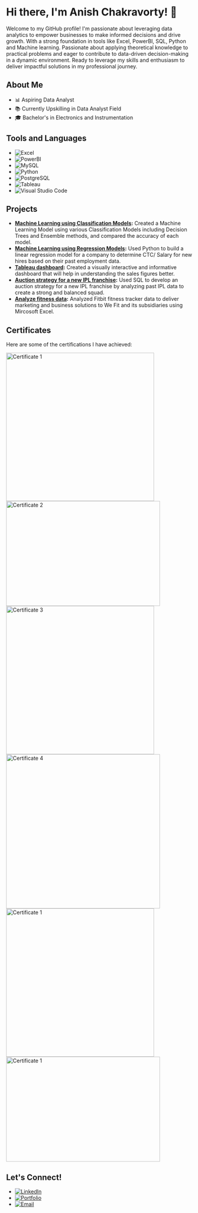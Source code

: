 # Hi there, I'm Anish Chakravorty! 👋

Welcome to my GitHub profile! I'm passionate about leveraging data analytics to empower businesses to make informed decisions and drive growth. With a strong foundation in tools like Excel, PowerBI, SQL, Python and Machine learning. Passionate about applying theoretical knowledge to practical problems and eager to contribute to data-driven decision-making in a dynamic environment. Ready to leverage my skills and enthusiasm to deliver impactful solutions in my professional journey.

## About Me
- 📊 Aspiring Data Analyst
- 📚 Currently Upskilling in Data Analyst Field
- 🎓 Bachelor's in Electronics and Instrumentation

## Tools and Languages
- ![Excel](https://img.shields.io/badge/Excel-217346?style=for-the-badge&logo=microsoft-excel&logoColor=white)
- ![PowerBI](https://img.shields.io/badge/PowerBI-F2C811?style=for-the-badge&logo=power-bi&logoColor=black)
- ![MySQL](https://img.shields.io/badge/MySQL-4479A1?style=for-the-badge&logo=mysql&logoColor=white)
- ![Python](https://img.shields.io/badge/Python-3776AB?style=for-the-badge&logo=python&logoColor=white)
- ![PostgreSQL](https://img.shields.io/badge/PostgreSQL-4169E1?style=for-the-badge&logo=postgresql&logoColor=white)
- ![Tableau](https://img.shields.io/badge/Tableau-E97627?style=for-the-badge&logo=tableau&logoColor=white)
- ![Visual Studio Code](https://img.shields.io/badge/Visual_Studio_Code-0078D4?style=for-the-badge&logo=visual%20studio%20code&logoColor=white)



## Projects
- **[Machine Learning using Classification Models](https://github.com/AnishChakravorty/Machine-Learning-using-Classification-Models-):** Created a Machine Learning Model using various Classification Models 
    including Decision Trees and Ensemble methods, and compared the accuracy of each model.
- **[Machine Learning using Regression Models](https://github.com/AnishChakravorty/Machine-Learning-using-Regression-Models):** Used Python to build a linear regression model for a company to determine CTC/ 
     Salary for new hires based on their past employment data.
- **[Tableau dashboard](https://github.com/AnishChakravorty/Bike-Have-Tableau-Dashboard):** Created a visually interactive and informative dashboard that will help in understanding the sales figures better.
- **[Auction strategy for a new IPL franchise](https://github.com/AnishChakravorty/Auction-Strategy-for-New-IPL-Franchise):** Used SQL to develop an auction strategy for a new IPL franchise by analyzing past IPL 
    data to create a strong and balanced squad.
- **[Analyze fitness data](https://github.com/AnishChakravorty/Fitbit-Data-Analysis):** Analyzed Fitbit fitness tracker data to deliver marketing and business solutions to We Fit and its subsidiaries using 
    Mircosoft Excel.

## Certificates
Here are some of the certifications I have achieved:

<img src="https://github.com/AnishChakravorty/AnishChakravorty/assets/167467707/0cb8c2af-4e7b-44fe-ad4f-bb681989c5d2" alt="Certificate 1" width="400"/>
<img src="https://github.com/AnishChakravorty/AnishChakravorty/assets/167467707/0dfdf35b-bc44-4724-b941-e1e317f62efc" alt="Certificate 2" width="416" height="283"/>
<img src="https://github.com/AnishChakravorty/AnishChakravorty/assets/167467707/ad2d0326-354d-4f17-b370-9e6bec4b3d3e" alt="Certificate 3" width="400"/>
<img src="https://github.com/AnishChakravorty/AnishChakravorty/assets/167467707/9a275c55-8461-418d-9f3f-e71bbffd0401" alt="Certificate 4" width="416"/>
<img src="https://github.com/AnishChakravorty/AnishChakravorty/assets/167467707/9b994ba6-0de1-4325-8c13-fbc1254d9228" alt="Certificate 1" width="400"/>
<img src="https://github.com/AnishChakravorty/AnishChakravorty/assets/167467707/c8dc0ec3-eaac-4030-b604-1485f7f398c0" alt="Certificate 1" width="416" height="283"/>


## Let's Connect!
- [![LinkedIn](https://img.shields.io/badge/LinkedIn-0A66C2?style=for-the-badge&logo=linkedin&logoColor=white)](https://www.linkedin.com/in/anish-chakravorty)
- [![Portfolio](https://img.shields.io/badge/Portfolio-000000?style=for-the-badge&logo=datacamp&logoColor=white)](https://www.datascienceportfol.io/AnishChakravorty)
- [![Email](https://img.shields.io/badge/Email-D14836?style=for-the-badge&logo=gmail&logoColor=white)](mailto:anishntpc1234@gmail.com)

